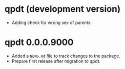 # qpdt (development version)

* Adding check for wrong sex of parents

# qpdt 0.0.0.9000

* Added a `NEWS.md` file to track changes to the package.
* Prepare first release after migration to qpdt.
